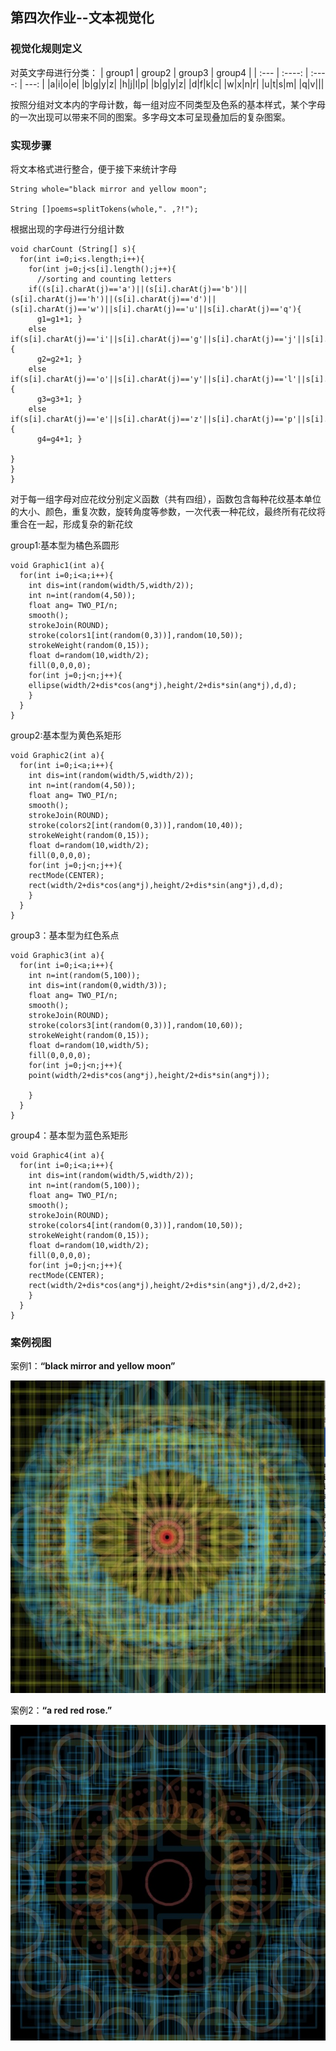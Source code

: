 
## 第四次作业--文本视觉化

### 视觉化规则定义

对英文字母进行分类：
| group1     | group2 | group3     | group4     |
| :---        |    :----:   |    :----:   |          ---: |
|a|i|o|e|
|b|g|y|z|
|h|j|l|p|
|b|g|y|z|
|d|f|k|c|
|w|x|n|r|
|u|t|s|m|
|q|v|||

按照分组对文本内的字母计数，每一组对应不同类型及色系的基本样式，某个字母的一次出现可以带来不同的图案。多字母文本可呈现叠加后的复杂图案。

### 实现步骤
将文本格式进行整合，便于接下来统计字母
```
String whole="black mirror and yellow moon";

String []poems=splitTokens(whole,". ,?!");

```
根据出现的字母进行分组计数
```
void charCount (String[] s){
  for(int i=0;i<s.length;i++){
    for(int j=0;j<s[i].length();j++){
      //sorting and counting letters
    if((s[i].charAt(j)=='a')||(s[i].charAt(j)=='b')||(s[i].charAt(j)=='h')||(s[i].charAt(j)=='d')||(s[i].charAt(j)=='w')||s[i].charAt(j)=='u'||s[i].charAt(j)=='q'){
      g1=g1+1; }
    else if(s[i].charAt(j)=='i'||s[i].charAt(j)=='g'||s[i].charAt(j)=='j'||s[i].charAt(j)=='f'||s[i].charAt(j)=='x'||s[i].charAt(j)=='t'||s[i].charAt(j)=='v'){
      g2=g2+1; }
    else if(s[i].charAt(j)=='o'||s[i].charAt(j)=='y'||s[i].charAt(j)=='l'||s[i].charAt(j)=='k'||s[i].charAt(j)=='n'||s[i].charAt(j)=='s'){
      g3=g3+1; }
    else if(s[i].charAt(j)=='e'||s[i].charAt(j)=='z'||s[i].charAt(j)=='p'||s[i].charAt(j)=='c'||s[i].charAt(j)=='r'||s[i].charAt(j)=='m'){
      g4=g4+1; }

}
}
}

```

对于每一组字母对应花纹分别定义函数（共有四组），函数包含每种花纹基本单位的大小、颜色，重复次数，旋转角度等参数，一次代表一种花纹，最终所有花纹将重合在一起，形成复杂的新花纹

group1:基本型为橘色系圆形
```
void Graphic1(int a){
  for(int i=0;i<a;i++){
    int dis=int(random(width/5,width/2));
    int n=int(random(4,50));
    float ang= TWO_PI/n;
    smooth();
    strokeJoin(ROUND);
    stroke(colors1[int(random(0,3))],random(10,50));
    strokeWeight(random(0,15));
    float d=random(10,width/2);
    fill(0,0,0,0);
    for(int j=0;j<n;j++){
    ellipse(width/2+dis*cos(ang*j),height/2+dis*sin(ang*j),d,d);
    } 
  }
}
```

group2:基本型为黄色系矩形
```
void Graphic2(int a){
  for(int i=0;i<a;i++){
    int dis=int(random(width/5,width/2));
    int n=int(random(4,50));
    float ang= TWO_PI/n;
    smooth();
    strokeJoin(ROUND);
    stroke(colors2[int(random(0,3))],random(10,40));
    strokeWeight(random(0,15));
    float d=random(10,width/2);
    fill(0,0,0,0);
    for(int j=0;j<n;j++){
    rectMode(CENTER);
    rect(width/2+dis*cos(ang*j),height/2+dis*sin(ang*j),d,d);
    } 
  }
}
```
group3：基本型为红色系点
```
void Graphic3(int a){
  for(int i=0;i<a;i++){
    int n=int(random(5,100));
    int dis=int(random(0,width/3));
    float ang= TWO_PI/n;
    smooth();
    strokeJoin(ROUND);
    stroke(colors3[int(random(0,3))],random(10,60));
    strokeWeight(random(0,15));
    float d=random(10,width/5);
    fill(0,0,0,0);
    for(int j=0;j<n;j++){
    point(width/2+dis*cos(ang*j),height/2+dis*sin(ang*j));
   
    } 
  }
}
```
group4：基本型为蓝色系矩形
```
void Graphic4(int a){
  for(int i=0;i<a;i++){
    int dis=int(random(width/5,width/2));
    int n=int(random(5,100));
    float ang= TWO_PI/n;
    smooth();
    strokeJoin(ROUND);
    stroke(colors4[int(random(0,3))],random(10,50));
    strokeWeight(random(0,15));
    float d=random(10,width/2);
    fill(0,0,0,0);
    for(int j=0;j<n;j++){
    rectMode(CENTER);
    rect(width/2+dis*cos(ang*j),height/2+dis*sin(ang*j),d/2,d+2);
    } 
  }
}
```




### 案例视图

案例1：**“black mirror and yellow moon”**

![](https://github.com/alm-adlt/homework/blob/main/homework3-visualization/eg1.jpg)

案例2：**“a red red rose.”**

![](https://github.com/alm-adlt/homework/blob/main/homework3-visualization/eg3.jpg)
